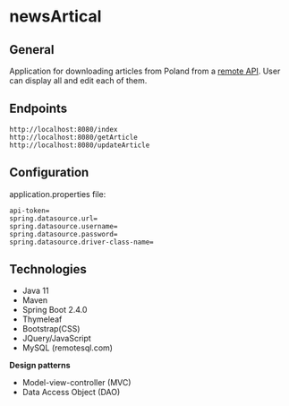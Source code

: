 # newsArtical
## General
Application for downloading articles from Poland from a [remote API](https://newsapi.org/docs/get-started).
User can display all and edit each of them.

## Endpoints
    http://localhost:8080/index
    http://localhost:8080/getArticle
    http://localhost:8080/updateArticle

## Configuration

application.properties file:
    
    api-token=    
    spring.datasource.url=
    spring.datasource.username=
    spring.datasource.password=
    spring.datasource.driver-class-name=


## Technologies
- Java 11
- Maven
- Spring Boot 2.4.0
- Thymeleaf
- Bootstrap(CSS)
- JQuery/JavaScript
- MySQL (remotesql.com)

**Design patterns**
- Model-view-controller (MVC)
- Data Access Object (DAO)
